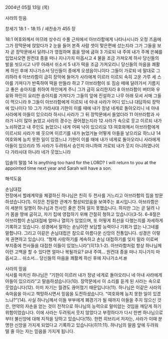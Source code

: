 2004년 05월 13일 (목)

사라의 믿음



창세기 18:1 - 18:15 / 새찬송가 455 장


18:1 여호와께서 마므레 상수리 수풀 근처에서 아브라함에게 나타나시니라 오정 즈음에 그가 장막문에 앉았다가 2 눈을 들어 본즉 사람 셋이 맞은편에 섰는지라 그가 그들을 보자 곧 장막문에서 달려나가 영접하며 몸을 땅에 굽혀 3 가로되 내 주여 내가 주께 은혜를 입었사오면 원컨대 종을 떠나 지나가지 마옵시고 4 물을 조금 가져오게 하사 당신들의 발을 씻으시고 나무 아래서 쉬소서 5 내가 떡을 조금 가져오리니 당신들의 마음을 쾌활케 하신 후에 지나가소서 당신들이 종에게 오셨음이니이다 그들이 가로되 네 말대로 그리하라 6 아브라함이 급히 장막에 들어가 사라에게 이르러 이르되 속히 고운 가루 세 스아를 가져다가 반죽하여 떡을 만들라 하고 7 아브라함이 또 짐승 떼에 달려가서 기름지고 좋은 송아지를 취하여 하인에게 주니 그가 급히 요리한지라 8 아브라함이 버터와 우유와 하인이 요리한 송아지를 가져다가 그들의 앞에 진설하고 나무 아래 모셔 서매 그들이 먹으니라 9 그들이 아브라함에게 이르되 네 아내 사라가 어디 있느냐 대답하되 장막에 있나이다 10 그가 가라사대 기한이 이를 때에 내가 정녕 네게로 돌아오리니 네 아내 사라에게 아들이 있으리라 하시니 사라가 그 뒤 장막문에서 들었더라 11 아브라함과 사라가 나이 많아 늙었고 사라의 경수는 끊어졌는지라 12 사라가 속으로 웃고 이르되 내가 노쇠하였고 내 주인도 늙었으니 내게 어찌 낙이 있으리요 13 여호와께서 아브라함에게 이르시되 사라가 왜 웃으며 이르기를 내가 늙었거늘 어떻게 아들을 낳으리요 하느냐 14 여호와께 능치 못한 일이 있겠느냐 기한이 이를 때에 내가 네게로 돌아오리니 사라에게 아들이 있으리라 15 사라가 두려워서 승인치 아니하여 가로되 내가 웃지 아니하였나이다 가라사대 아니라 네가 웃었느니라 

입술의 말씀 
14 Is anything too hard for the LORD? I will return to you at the appointed time next year and Sarah will have a son.

해석도움





손님대접  
전장에서 할례계약을 체결하신 하나님은 친히 두 천사를 거느리고 아브라함의 집을 방문하셨습니다(1). 이것은 친밀한 관계가 형성되었음을 보여주는 표시입니다. 아브라함은 이 세분의 일행이 하나님과 천사인 줄은 전혀 알지 못했습니다. 하지만 그는 곧 달려 나가 몸을 땅에 굽히고, 자기 집에 영접하기 위해 간절히 청하고 있습니다(3-5). 6-8절은 아브라함이 손님대접에 얼마나 열의가 있었으며, 또 어떻게 최선을 다했는지를 자세하게 기록하고 있습니다. 성경에서 말하는 손님이란 보답할 능력이나 기회가 없는 나그네를 말합니다. 그리고 이같은 손님대접은 참으로 아름다운 신앙의 전통입니다. 성경은 이렇게 권면하고 있습니다. “형제 사랑하기를 계속하고 손님 대접하기를 잊지 말라 이로써 부지중에 천사들을 대접한 이들이 있었느니라”(히13:1-2). 아브라함처럼 항상 하나님께 이런 고백을 할 수 있다면 얼마나 복될까요? ꡒ내 주여… 원컨대 종을 떠나 지나가지 마옵시고… 쉬소서… 당신들의 마음을 쾌활케 하신 후에 지나가소서.ꡓ 

사라의 믿음  
식사를 마치신 하나님은 “기한이 이르러 내가 정녕 네게로 돌아오리니 네 아내 사라에게 아들이 있으리라”고 말씀하셨습니다(10). 장막문에서 이 소리를 듣게 된 사라는 속으로 웃었습니다(12). 이미 자기는 월경도 끊어졌기 때문입니다(11). 하나님은 이같은 사라의 속마음을 아시고 책망하시면서 믿음을 도전하셨습니다. “여호와께 능치 못한 일이 있겠느냐?”(14). 사실 하나님께서 이들 부부에게 폐경기가 될 때까지 아들을 주지 않으신 것은, 언약의 자손을 얻는 것이 전적으로 하나님의 능력으로 말미암는 것임을 깨닫게 하기 위함이었습니다. 이에 사라는 두려워서 웃지 않았다고 부정하다가 다시 한번 하나님으로부터 불신앙에 대해 지적을 당하고 있습니다(15). 한편 히브리서 저자는, 사라가 이때 분명한 신앙을 가지게 되었다고 기록하고 있습니다(히11:11). 하나님의 말씀 앞에 두려워 떨 줄 아는 자는 믿음을 가지게 됩니다.